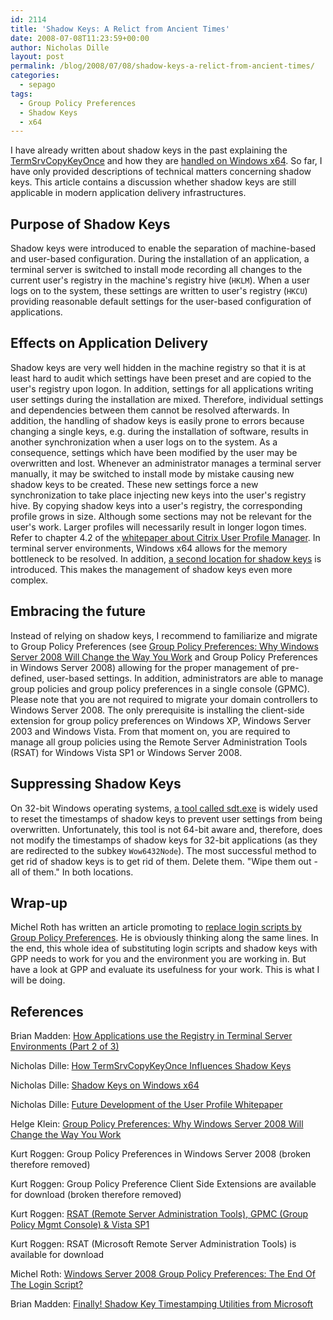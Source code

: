 ```yaml
---
id: 2114
title: 'Shadow Keys: A Relict from Ancient Times'
date: 2008-07-08T11:23:59+00:00
author: Nicholas Dille
layout: post
permalink: /blog/2008/07/08/shadow-keys-a-relict-from-ancient-times/
categories:
  - sepago
tags:
  - Group Policy Preferences
  - Shadow Keys
  - x64
---
```

I have already written about shadow keys in the past explaining the [TermSrvCopyKeyOnce](/blog/2007/11/12/how-termsrvcopykeyonce-influences-shadow-keys/ "How TermSrvCopyKeyOnce Influences Shadow Keys") and how they are [handled on Windows x64](/blog/2008/05/27/shadow-keys-on-windows-x64/ "Shadow Keys on Windows x64"). So far, I have only provided descriptions of technical matters concerning shadow keys. This article contains a discussion whether shadow keys are still applicable in modern application delivery infrastructures.

<!--more-->

## Purpose of Shadow Keys

Shadow keys were introduced to enable the separation of machine-based and user-based configuration. During the installation of an application, a terminal server is switched to install mode recording all changes to the current user's registry in the machine's registry hive (`HKLM`). When a user logs on to the system, these settings are written to user's registry (`HKCU`) providing reasonable default settings for the user-based configuration of applications.

## Effects on Application Delivery

Shadow keys are very well hidden in the machine registry so that it is at least hard to audit which settings have been preset and are copied to the user's registry upon logon. In addition, settings for all applications writing user settings during the installation are mixed. Therefore, individual settings and dependencies between them cannot be resolved afterwards. In addition, the handling of shadow keys is easily prone to errors because changing a single keys, e.g. during the installation of software, results in another synchronization when a user logs on to the system. As a consequence, settings which have been modified by the user may be overwritten and lost. Whenever an administrator manages a terminal server manually, it may be switched to install mode by mistake causing new shadow keys to be created. These new settings force a new synchronization to take place injecting new keys into the user's registry hive. By copying shadow keys into a user's registry, the corresponding profile grows in size. Although some sections may not be relevant for the user's work. Larger profiles will necessarily result in longer logon times. Refer to chapter 4.2 of the [whitepaper about Citrix User Profile Manager](/blog/2008/05/21/future-development-of-the-user-profile-whitepaper/ "Future Development of the User Profile Whitepaper"). In terminal server environments, Windows x64 allows for the memory bottleneck to be resolved. In addition, [a second location for shadow keys](/blog/2008/05/27/shadow-keys-on-windows-x64/ "Shadow Keys on Windows x64") is introduced. This makes the management of shadow keys even more complex.

## Embracing the future

Instead of relying on shadow keys, I recommend to familiarize and migrate to Group Policy Preferences (see [Group Policy Preferences: Why Windows Server 2008 Will Change the Way You Work](http://helgeklein.com/blog/2007/11/group-policy-preferences-why-windows-server-2008-will-change-the-way-you-work/) and Group Policy Preferences in Windows Server 2008) allowing for the proper management of pre-defined, user-based settings. In addition, administrators are able to manage group policies and group policy preferences in a single console (GPMC). Please note that you are not required to migrate your domain controllers to Windows Server 2008. The only prerequisite is installing the client-side extension for group policy preferences on Windows XP, Windows Server 2003 and Windows Vista. From that moment on, you are required to manage all group policies using the Remote Server Administration Tools (RSAT) for Windows Vista SP1 or Windows Server 2008.

## Suppressing Shadow Keys

On 32-bit Windows operating systems, [a tool called sdt.exe](http://www.brianmadden.com/content/article/Finally-Shadow-Key-Timestamping-Utilities-from-Microsoft) is widely used to reset the timestamps of shadow keys to prevent user settings from being overwritten. Unfortunately, this tool is not 64-bit aware and, therefore, does not modify the timestamps of shadow keys for 32-bit applications (as they are redirected to the subkey `Wow6432Node`). The most successful method to get rid of shadow keys is to get rid of them. Delete them. "Wipe them out - all of them." In both locations.

## Wrap-up

Michel Roth has written an article promoting to [replace login scripts by Group Policy Preferences](http://www.thincomputing.net/blog/windows-server-2008-group-policy-preferences-the-end-of-the-login-sc.html). He is obviously thinking along the same lines. In the end, this whole idea of substituting login scripts and shadow keys with GPP needs to work for you and the environment you are working in. But have a look at GPP and evaluate its usefulness for your work. This is what I will be doing.

## References

Brian Madden: [How Applications use the Registry in Terminal Server Environments (Part 2 of 3)](http://www.brianmadden.com/content/article/How-Applications-use-the-Registry-in-Terminal-Server-Environments-Part-2-of-3)

Nicholas Dille: [How TermSrvCopyKeyOnce Influences Shadow Keys](/blog/2007/11/12/how-termsrvcopykeyonce-influences-shadow-keys/ "How TermSrvCopyKeyOnce Influences Shadow Keys")

Nicholas Dille: [Shadow Keys on Windows x64](/blog/2008/05/27/shadow-keys-on-windows-x64/ "Shadow Keys on Windows x64")

Nicholas Dille: [Future Development of the User Profile Whitepaper](/blog/2008/05/21/future-development-of-the-user-profile-whitepaper/ "Future Development of the User Profile Whitepaper")

Helge Klein: [Group Policy Preferences: Why Windows Server 2008 Will Change the Way You Work](http://helgeklein.com/blog/2007/11/group-policy-preferences-why-windows-server-2008-will-change-the-way-you-work/)

Kurt Roggen: Group Policy Preferences in Windows Server 2008 (broken therefore removed)

Kurt Roggen: Group Policy Preference Client Side Extensions are available for download (broken therefore removed)

Kurt Roggen: [RSAT (Remote Server Administration Tools), GPMC (Group Policy Mgmt Console) & Vista SP1](http://trycatch.be/blogs/roggenk/archive/2007/09/09/rsat-remote-server-administration-tools-gpmc-group-policy-mgmt-console-amp-vista-sp1.aspx)

Kurt Roggen: RSAT (Microsoft Remote Server Administration Tools) is available for download

Michel Roth: [Windows Server 2008 Group Policy Preferences: The End Of The Login Script?](http://www.thincomputing.net/blog/windows-server-2008-group-policy-preferences-the-end-of-the-login-sc.html)

Brian Madden: [Finally! Shadow Key Timestamping Utilities from Microsoft](http://www.brianmadden.com/content/article/Finally-Shadow-Key-Timestamping-Utilities-from-Microsoft)
